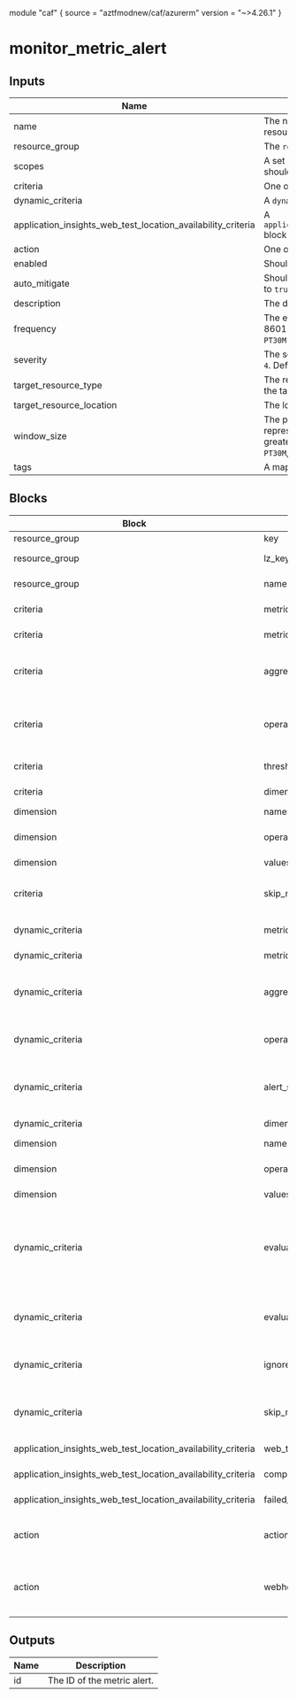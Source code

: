 module "caf" {
  source  = "aztfmodnew/caf/azurerm"
  version = "~>4.26.1"
}

# monitor_metric_alert

## Inputs
| Name | Description | Type | Required |
|------|-------------|------|:--------:|
|name| The name of the Metric Alert. Changing this forces a new resource to be created.||True|
|resource_group|The `resource_group` block as defined below.|Block|True|
|scopes| A set of strings of resource IDs at which the metric criteria should be applied.||True|
|criteria| One or more (static) `criteria` blocks as defined below.| Block |False|
|dynamic_criteria| A `dynamic_criteria` block as defined below.| Block |False|
|application_insights_web_test_location_availability_criteria| A `application_insights_web_test_location_availability_criteria` block as defined below.| Block |False|
|action| One or more `action` blocks as defined below.| Block |False|
|enabled| Should this Metric Alert be enabled? Defaults to `true`.||False|
|auto_mitigate| Should the alerts in this Metric Alert be auto resolved? Defaults to `true`.||False|
|description| The description of this Metric Alert.||False|
|frequency| The evaluation frequency of this Metric Alert, represented in ISO 8601 duration format. Possible values are `PT1M`, `PT5M`, `PT15M`, `PT30M` and `PT1H`. Defaults to `PT1M`.||False|
|severity| The severity of this Metric Alert. Possible values are `0`, `1`, `2`, `3` and `4`. Defaults to `3`.||False|
|target_resource_type| The resource type (e.g. `Microsoft.Compute/virtualMachines`) of the target resource.||False|
|target_resource_location| The location of the target resource.||False|
|window_size| The period of time that is used to monitor alert activity, represented in ISO 8601 duration format. This value must be greater than `frequency`. Possible values are `PT1M`, `PT5M`, `PT15M`, `PT30M`, `PT1H`, `PT6H`, `PT12H` and `P1D`. Defaults to `PT5M`.||False|
|tags| A mapping of tags to assign to the resource.||False|

## Blocks
| Block | Argument | Description | Required |
|-------|----------|-------------|----------|
|resource_group| key | Key for  resource_group||| Required if  |
|resource_group| lz_key |Landing Zone Key in wich the resource_group is located|||True|
|resource_group| name | The name of the resource_group |||True|
|criteria|metric_namespace| One of the metric namespaces to be monitored.|||True|
|criteria|metric_name| One of the metric names to be monitored.|||True|
|criteria|aggregation| The statistic that runs over the metric values. Possible values are `Average`, `Count`, `Minimum`, `Maximum` and `Total`.|||True|
|criteria|operator| The criteria operator. Possible values are `Equals`, `NotEquals`, `GreaterThan`, `GreaterThanOrEqual`, `LessThan` and `LessThanOrEqual`.|||True|
|criteria|threshold| The criteria threshold value that activates the alert.|||True|
|criteria|dimension| One or more `dimension` blocks as defined below.|||False|
|dimension|name| One of the dimension names.|||True|
|dimension|operator| The dimension operator. Possible values are `Include`, `Exclude` and `StartsWith`.|||True|
|dimension|values| The list of dimension values.|||True|
|criteria|skip_metric_validation| Skip the metric validation to allow creating an alert rule on a custom metric that isn't yet emitted? Defaults to `false`.|||False|
|dynamic_criteria|metric_namespace| One of the metric namespaces to be monitored.|||True|
|dynamic_criteria|metric_name| One of the metric names to be monitored.|||True|
|dynamic_criteria|aggregation| The statistic that runs over the metric values. Possible values are `Average`, `Count`, `Minimum`, `Maximum` and `Total`.|||True|
|dynamic_criteria|operator| The criteria operator. Possible values are `LessThan`, `GreaterThan` and `GreaterOrLessThan`.|||True|
|dynamic_criteria|alert_sensitivity| The extent of deviation required to trigger an alert. Possible values are `Low`, `Medium` and `High`.|||True|
|dynamic_criteria|dimension| One or more `dimension` blocks as defined below.|||False|
|dimension|name| One of the dimension names.|||True|
|dimension|operator| The dimension operator. Possible values are `Include`, `Exclude` and `StartsWith`.|||True|
|dimension|values| The list of dimension values.|||True|
|dynamic_criteria|evaluation_total_count| The number of aggregated lookback points. The lookback time window is calculated based on the aggregation granularity (`window_size`) and the selected number of aggregated points.|||False|
|dynamic_criteria|evaluation_failure_count| The number of violations to trigger an alert. Should be smaller or equal to `evaluation_total_count`.|||False|
|dynamic_criteria|ignore_data_before| The [ISO8601](https://en.wikipedia.org/wiki/ISO_8601) date from which to start learning the metric historical data and calculate the dynamic thresholds.|||False|
|dynamic_criteria|skip_metric_validation| Skip the metric validation to allow creating an alert rule on a custom metric that isn't yet emitted? Defaults to `false`.|||False|
|application_insights_web_test_location_availability_criteria|web_test_id| The ID of the Application Insights Web Test.|||True|
|application_insights_web_test_location_availability_criteria|component_id| The ID of the Application Insights Resource.|||True|
|application_insights_web_test_location_availability_criteria|failed_location_count| The number of failed locations.|||True|
|action|action_group_id| The ID of the Action Group can be sourced from [the `azurerm_monitor_action_group` resource](./monitor_action_group.html)|||True|
|action|webhook_properties| The map of custom string properties to include with the post operation. These data are appended to the webhook payload.|||False|

## Outputs
| Name | Description |
|------|-------------|
|id|The ID of the metric alert.|||
